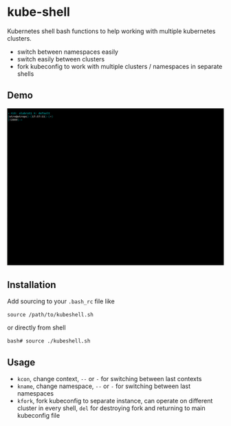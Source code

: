 # kube-shell

Kubernetes shell bash functions to help working with multiple kubernetes clusters.

- switch between namespaces easily
- switch easily between clusters
- fork kubeconfig to work with multiple clusters / namespaces in separate shells

## Demo

![demo](./img/kube.gif "Demo Kubeshell")

## Installation

Add sourcing to your `.bash_rc` file like

```
source /path/to/kubeshell.sh
```

or directly from shell

```
bash# source ./kubeshell.sh  
```

## Usage

- `kcon`, change context, `--` or `-` for switching between last contexts
- `kname`, change namespace, `--` or `-` for switching between last namespaces
- `kfork`, fork kubeconfig to separate instance, can operate on different cluster in every shell, `del` for destroying fork and returning to main kubeconfig file

